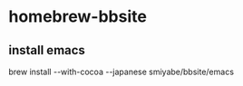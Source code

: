 homebrew-bbsite
===============

install emacs
-------------

brew install --with-cocoa --japanese smiyabe/bbsite/emacs


